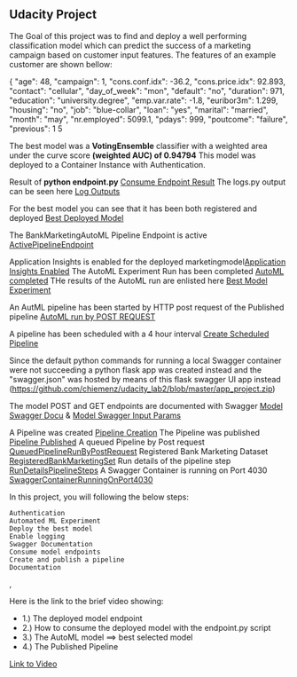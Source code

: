 ## Udacity Project 

The Goal of this project was to find and deploy a well performing classification model which can predict the 
success of a marketing campaign based on customer input features. The features of an example customer are shown 
bellow:

 {
            "age": 48,
            "campaign": 1,
            "cons.conf.idx": -36.2,
            "cons.price.idx": 92.893,
            "contact": "cellular",
            "day_of_week": "mon",
            "default": "no",
            "duration": 971,
            "education": "university.degree",
            "emp.var.rate": -1.8,
            "euribor3m": 1.299,
            "housing": "no",
            "job": "blue-collar",
            "loan": "yes",
            "marital": "married",
            "month": "may",
            "nr.employed": 5099.1,
            "pdays": 999,
            "poutcome": "failure",
            "previous": 1
5

The best model was a **VotingEnsemble** classifier with a weighted area under the curve score **(weighted AUC) of 0.94794**
This model was deployed to a Container Instance with Authentication. 


Result of **python endpoint.py** [Consume Endpoint Result](https://github.com/chiemenz/udacity_lab2/blob/master/ConsumeEndpointResult.PNG)
The logs.py output can be seen here [Log Outputs](https://github.com/chiemenz/udacity_lab2/blob/master/LogsOutput.PNG)


For the best model you can see that it has been both registered and deployed [Best Deployed Model](https://github.com/chiemenz/udacity_lab2/blob/master/best_deployed_model.PNG)

The BankMarketingAutoML Pipeline Endpoint is active [ActivePipelineEndpoint](https://github.com/chiemenz/udacity_lab2/blob/master/ActivePipelineEndpoint.PNG)


Application Insights is enabled for the deployed marketingmodel[Application Insights Enabled](https://github.com/chiemenz/udacity_lab2/blob/master/ApplicationInsightsEnabled.PNG)
The AutoML Experiment Run has been completed [AutoML completed](https://github.com/chiemenz/udacity_lab2/blob/master/AutoMLExpCompleted.PNG)
THe results of the AutoML run are enlisted here [Best Model Experiment](https://github.com/chiemenz/udacity_lab2/blob/master/BestModelExperiment.PNG)

An AutML pipeline has been started by HTTP post request of the Published pipeline [AutoML run by POST REQUEST](https://github.com/chiemenz/udacity_lab2/blob/master/AutoMLRunByPostRequest.PNG)

A pipeline has been scheduled with a 4 hour interval [Create Scheduled Pipeline](https://github.com/chiemenz/udacity_lab2/blob/master/CreateScheduledPipeline.PNG)


Since the default python commands for running a local Swagger container were not succeeding a python flask app was created 
instead and the "swagger.json" was hosted by means of this flask swagger UI app instead (https://github.com/chiemenz/udacity_lab2/blob/master/app_project.zip)

The model POST and GET endpoints are documented with Swagger [Model Swagger Docu](https://github.com/chiemenz/udacity_lab2/blob/master/ModelSwaggerUI.PNG) & [Model Swagger Input Params](https://github.com/chiemenz/udacity_lab2/blob/master/ModelExampleSwaggerValues.PNG)


A Pipeline was created [Pipeline Creation](https://github.com/chiemenz/udacity_lab2/blob/master/PipelineCreated.PNG)
The Pipeline was published [Pipeline Published](https://github.com/chiemenz/udacity_lab2/blob/master/PublishedPipeline.PNG)
A queued Pipeline by Post request [QueuedPipelineRunByPostRequest](https://github.com/chiemenz/udacity_lab2/blob/master/QueuedPipelineRunByPostRequest.PNG)
Registered Bank Marketing Dataset [RegisteredBankMarketingSet](https://github.com/chiemenz/udacity_lab2/blob/master/RegisteredBankMarketingSet.PNG)
Run details of the pipeline step [RunDetailsPipelineSteps](https://github.com/chiemenz/udacity_lab2/blob/master/RunDetailsPipelineSteps.PNG)
A Swagger Container is running on Port 4030 [SwaggerContainerRunningOnPort4030](https://github.com/chiemenz/udacity_lab2/blob/master/SwaggerContainerRunningOnPort4030.PNG)



In this project, you will following the below steps:

    Authentication
    Automated ML Experiment
    Deploy the best model
    Enable logging
    Swagger Documentation
    Consume model endpoints
    Create and publish a pipeline
    Documentation
,



Here is the link to the brief video showing:

* 1.) The deployed model endpoint
* 2.) How to consume the deployed model with the endpoint.py script
* 3.) The AutoML model ==> best selected model
* 4.) The Published Pipeline

[Link to Video](https://www.loom.com/share/19379c75f6bf4158a697814dd1465fbf)
